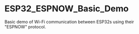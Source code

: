 # ESP32_ESPNOW_Basic_Demo
Basic demo of Wi-Fi communication between ESP32s using their "ESPNOW" protocol.
